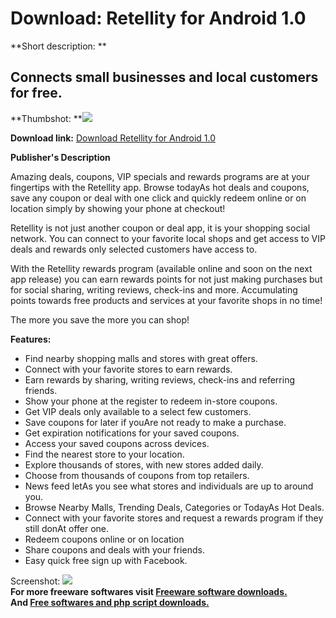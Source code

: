 # Download: Retellity for Android 1.0

**Short description: **

## Connects small businesses and local customers for free.

  
**Thumbshot: **![](http://www.freewarefiles.com/screenshot/retellity_md.jpg)   
  
**Download link:** [Download Retellity for Android 1.0](http://freesoftwares.boysofts.com/Retellity-for-Android_program_92732.html)  
  

**Publisher's Description**  
  

Amazing deals, coupons, VIP specials and rewards programs are at your
fingertips with the Retellity app. Browse todayAs hot deals and coupons, save
any coupon or deal with one click and quickly redeem online or on location
simply by showing your phone at checkout!

Retellity is not just another coupon or deal app, it is your shopping social
network. You can connect to your favorite local shops and get access to VIP
deals and rewards only selected customers have access to.

With the Retellity rewards program (available online and soon on the next app
release) you can earn rewards points for not just making purchases but for
social sharing, writing reviews, check-ins and more. Accumulating points
towards free products and services at your favorite shops in no time!

The more you save the more you can shop!

**Features:**

  * Find nearby shopping malls and stores with great offers. 
  * Connect with your favorite stores to earn rewards. 
  * Earn rewards by sharing, writing reviews, check-ins and referring friends. 
  * Show your phone at the register to redeem in-store coupons. 
  * Get VIP deals only available to a select few customers. 
  * Save coupons for later if youAre not ready to make a purchase. 
  * Get expiration notifications for your saved coupons. 
  * Access your saved coupons across devices. 
  * Find the nearest store to your location. 
  * Explore thousands of stores, with new stores added daily. 
  * Choose from thousands of coupons from top retailers. 
  * News feed letAs you see what stores and individuals are up to around you. 
  * Browse Nearby Malls, Trending Deals, Categories or TodayAs Hot Deals. 
  * Connect with your favorite stores and request a rewards program if they still donAt offer one. 
  * Redeem coupons online or on location 
  * Share coupons and deals with your friends. 
  * Easy quick free sign up with Facebook. 

  
  
Screenshot: ![](http://www.freewarefiles.com/screenshot/retellity.jpg)  
**For more freeware softwares visit [Freeware software downloads.](http://freesoftwares.boysofts.com/)**   
**And [Free softwares and php script downloads.](http://www.boysofts.com/)**


